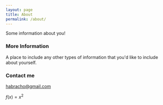 ```yaml
---
layout: page
title: About
permalink: /about/
---
```


Some information about you!

### More Information

A place to include any other types of information that you'd like to include about yourself.

### Contact me

[habracho@gmail.com](mailto:habracho@gmail.com)

$f(x) = x^2$
